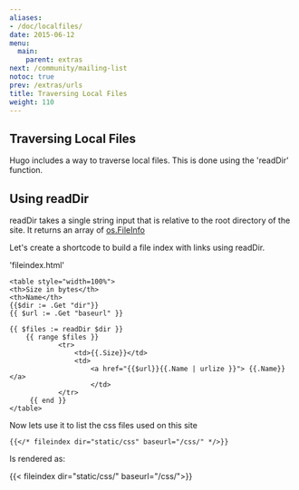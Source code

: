 ```yaml
---
aliases:
- /doc/localfiles/
date: 2015-06-12
menu:
  main:
    parent: extras
next: /community/mailing-list
notoc: true
prev: /extras/urls
title: Traversing Local Files
weight: 110
---
```


## Traversing Local Files

Hugo includes a way to traverse local files.
This is done using the 'readDir' function.

## Using readDir

readDir takes a single string input that is relative to the root directory of the site. It returns an array of [os.FileInfo](https://golang.org/pkg/os/#FileInfo)

Let's create a shortcode to build a file index with links using readDir.

'fileindex.html'

    <table style="width=100%">
    <th>Size in bytes</th>
    <th>Name</th>
    {{$dir := .Get "dir"}}
    {{ $url := .Get "baseurl" }}
    
    {{ $files := readDir $dir }}
        {{ range $files }}
    			<tr>
                    <td>{{.Size}}</td>
                    <td>
                        <a href="{{$url}}{{.Name | urlize }}"> {{.Name}}</a>
                        </td>
                </tr>
    	 {{ end }}
    </table>
    
Now lets use it to list the css files used on this site

    {{</* fileindex dir="static/css" baseurl="/css/" */>}}

Is rendered as:

{{< fileindex dir="static/css/" baseurl="/css/">}}
